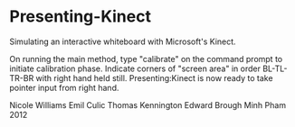 Presenting-Kinect
=================

Simulating an interactive whiteboard with Microsoft's Kinect.

On running the main method, type "calibrate" on the command prompt to initiate calibration phase.
Indicate corners of "screen area" in order BL-TL-TR-BR with right hand held still.
Presenting:Kinect is now ready to take pointer input from right hand.


Nicole Williams
Emil Culic
Thomas Kennington
Edward Brough
Minh Pham
2012
